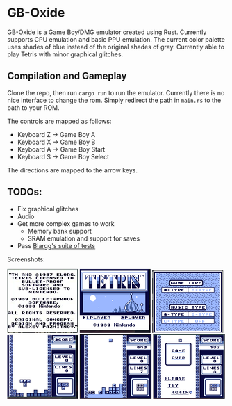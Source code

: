 # GB-Oxide

GB-Oxide is a Game Boy/DMG emulator created using Rust. Currently supports CPU emulation and basic PPU emulation. The current color palette uses shades of blue instead of the original shades of gray. Currently able to play Tetris with minor graphical glitches. 

## Compilation and Gameplay
Clone the repo, then run `cargo run` to run the emulator. Currently there is no nice interface to change the rom. Simply redirect the path in `main.rs` to the path to your ROM. 

The controls are mapped as follows:

- Keyboard Z -> Game Boy A
- Keyboard X -> Game Boy B
- Keyboard A -> Game Boy Start
- Keyboard S -> Game Boy Select

The directions are mapped to the arrow keys.

## TODOs:
- Fix graphical glitches
- Audio
- Get more complex games to work
  - Memory bank support
  - SRAM emulation and support for saves
- Pass [Blargg's suite of tests](https://github.com/retrio/gb-test-roms)

Screenshots:

![screenshot](Screenshots/Intro-Credits.jpeg) ![screenshot](Screenshots/Tetris-cropped.png) ![screenshot](Screenshots/select-menu.png)
![screenshot](Screenshots/gameplay.png) ![screenshot](Screenshots/line-clear.png) ![screenshot](Screenshots/game-over.png)
